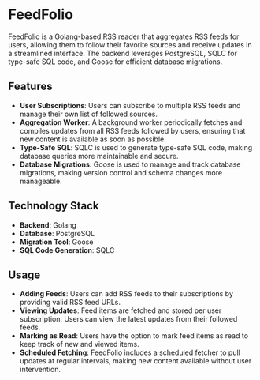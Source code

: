 # FeedFolio
FeedFolio is a Golang-based RSS reader that aggregates RSS feeds for users, allowing them to follow their favorite sources and receive updates in a streamlined interface. The backend leverages PostgreSQL, SQLC for type-safe SQL code, and Goose for efficient database migrations.

## Features

- **User Subscriptions**: Users can subscribe to multiple RSS feeds and manage their own list of followed sources.
- **Aggregation Worker**: A background worker periodically fetches and compiles updates from all RSS feeds followed by users, ensuring that new content is available as soon as possible.
- **Type-Safe SQL**: SQLC is used to generate type-safe SQL code, making database queries more maintainable and secure.
- **Database Migrations**: Goose is used to manage and track database migrations, making version control and schema changes more manageable.

## Technology Stack

- **Backend**: Golang
- **Database**: PostgreSQL
- **Migration Tool**: Goose
- **SQL Code Generation**: SQLC

## Usage

- **Adding Feeds**: Users can add RSS feeds to their subscriptions by providing valid RSS feed URLs.
- **Viewing Updates**: Feed items are fetched and stored per user subscription. Users can view the latest updates from their followed feeds.
- **Marking as Read**: Users have the option to mark feed items as read to keep track of new and viewed items.
- **Scheduled Fetching**: FeedFolio includes a scheduled fetcher to pull updates at regular intervals, making new content available without user intervention.
